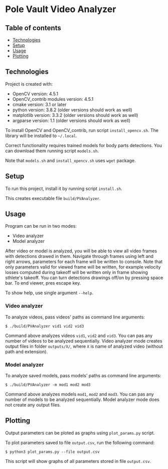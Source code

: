 # Pole Vault Video Analyzer

## Table of contents
* [Technologies](#technologies)
* [Setup](#technologies)
* [Usage](#usage)
* [Plotting](#plotting)

## Technologies
Project is created with:
* OpenCV version: 4.5.1
* OpenCV_contrib modules version: 4.5.1
* cmake version: 3.1 or later
* python version: 3.8.2 (older versions should work as well)
* matplotlib version: 3.3.2 (older versions should work as well)
* argparse version: 1.1 (older versions should work as well)

To install OpenCV and OpenCV_contrib, run script `install_opencv.sh`. The library will be installed to `~/.local`.

Correct functionality requires trained models for body parts detections. You can download them running script `models.sh`.

Note that `models.sh` and `install_opencv.sh` uses `wget` package.

## Setup
To run this project, install it by running script `install.sh`.

This creates executable file `build/PVAnalyzer`.

## Usage
Program can be run in two modes:
* Video analyzer
* Model analyzer

After video or model is analyzed, you will be able to view all video frames with detections drawed in them.
Navigate through frames using left and right arrows, parameters for each frame will be written to console.
Note that only parameters valid for viewed frame will be written, for example velocity losses computed during
takeoff will be written only in frame showing sthlete's takeoff.
You can turn detections drawings off/on by pressing space bar. To end viewer, pres escape key.

To show help, use single argument `--help`.

### Video analyzer
To analyze videos, pass videos' paths as command line arguments:

```
$ ./build/PVAnalyzer vid1 vid2 vid3
```

Command above analyzes videos `vid1`, `vid2` and `vid3`. You can pas any number of videos to be analyzed sequentially.
Video analyzer mode creates output files in folder `outputs/X/`, where `X` is name of analyzed video (without path and extension).

### Model analyzer
To analyze saved models, pass models' paths as command line arguments:

```
$ ./build/PVAnalyzer -m mod1 mod2 mod3
```

Command above analyzes models `mod1`, `mod2` and `mod3`. You can pas any number of models to be analyzed sequentially.
Model analyzer mode does not create any output files.

## Plotting
Output parameters can be ploted as graphs using `plot_params.py` script.

To plot parameters saved to file `output.csv`, run the following command:

```
$ python3 plot_params.py --file output.csv
```

This script will show graphs of all parameters stored in file `output.csv`.